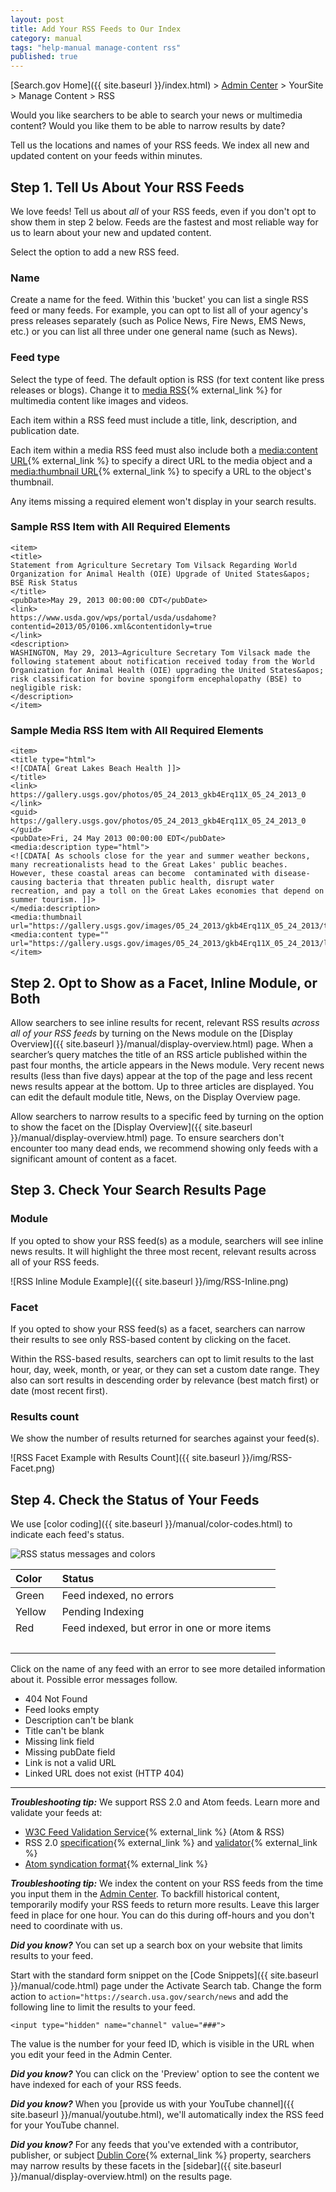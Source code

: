 ```yaml
---
layout: post
title: Add Your RSS Feeds to Our Index
category: manual
tags: "help-manual manage-content rss"
published: true
---
```


[Search.gov Home]({{ site.baseurl }}/index.html) > [Admin Center](https://search.usa.gov/sites/) > YourSite > Manage Content > RSS

Would you like searchers to be able to search your news or multimedia content? Would you like them to be able to narrow results by date?

Tell us the locations and names of your RSS feeds. We index all new and updated content on your feeds within minutes.

## Step 1. Tell Us About Your RSS Feeds

We love feeds! Tell us about *all* of your RSS feeds, even if you don't opt to show them in step 2 below. Feeds are the fastest and most reliable way for us to learn about your new and updated content.

Select the option to add a new RSS feed.

### Name

Create a name for the feed. Within this 'bucket' you can list a single RSS feed or many feeds. For example, you can opt to list all of your agency's press releases separately (such as Police News, Fire News, EMS News, etc.) or you can list all three under one general name (such as News).

### Feed type

Select the type of feed. The default option is RSS (for text content like press releases or blogs). Change it to [media RSS](http://www.rssboard.org/media-rss){% external_link %} for multimedia content like images and videos.

Each item within a RSS feed must include a title, link, description, and publication date.

Each item within a media RSS feed must also include both a [media:content URL](http://www.rssboard.org/media-rss#media-content){% external_link %} to specify a direct URL to the media object and a [media:thumbnail URL](http://www.rssboard.org/media-rss#media-thumbnails){% external_link %} to specify a URL to the object's thumbnail.

Any items missing a required element won't display in your search results.

### Sample RSS Item with All Required Elements

	<item>
	<title>
	Statement from Agriculture Secretary Tom Vilsack Regarding World Organization for Animal Health (OIE) Upgrade of United States&apos; BSE Risk Status
	</title>
	<pubDate>May 29, 2013 00:00:00 CDT</pubDate>
	<link>
	https://www.usda.gov/wps/portal/usda/usdahome?contentid=2013/05/0106.xml&contentidonly=true
	</link>
	<description>
	WASHINGTON, May 29, 2013–Agriculture Secretary Tom Vilsack made the following statement about notification received today from the World Organization for Animal Health (OIE) upgrading the United States&apos; risk classification for bovine spongiform encephalopathy (BSE) to negligible risk:
	</description>
	</item>

### Sample Media RSS Item with All Required Elements

	<item>
	<title type="html">
	<![CDATA[ Great Lakes Beach Health ]]>
	</title>
	<link>
	https://gallery.usgs.gov/photos/05_24_2013_gkb4Erq11X_05_24_2013_0
	</link>
	<guid>
	https://gallery.usgs.gov/photos/05_24_2013_gkb4Erq11X_05_24_2013_0
	</guid>
	<pubDate>Fri, 24 May 2013 00:00:00 EDT</pubDate>
	<media:description type="html">
	<![CDATA[ As schools close for the year and summer weather beckons, many recreationalists head to the Great Lakes' public beaches. However, these coastal areas can become 	contaminated with disease-causing bacteria that threaten public health, disrupt water 	recreation, and pay a toll on the Great Lakes economies that depend on summer tourism. ]]>
	</media:description>
	<media:thumbnail url="https://gallery.usgs.gov/images/05_24_2013/gkb4Erq11X_05_24_2013/thumbs/CoastalEco_KPrzybyla_kelly18.JPG"/>
	<media:content type="" url="https://gallery.usgs.gov/images/05_24_2013/gkb4Erq11X_05_24_2013/large/CoastalEco_KPrzybyla_kelly18.JPG"/>
	</item>

## Step 2. Opt to Show as a Facet, Inline Module, or Both

Allow searchers to see inline results for recent, relevant RSS results *across all of your RSS feeds* by turning on the News module on the [Display Overview]({{ site.baseurl }}/manual/display-overview.html) page. When a searcher’s query matches the title of an RSS article published within the past four months, the article appears in the News module. Very recent news results (less than five days) appear at the top of the page and less recent news results appear at the bottom. Up to three articles are displayed. You can edit the default module title, News, on the Display Overview page.

Allow searchers to narrow results to a specific feed by turning on the option to show the facet on the [Display Overview]({{ site.baseurl }}/manual/display-overview.html) page. To ensure searchers don't encounter too many dead ends, we recommend showing only feeds with a significant amount of content as a facet.

## Step 3. Check Your Search Results Page

### Module 

If you opted to show your RSS feed(s) as a module, searchers will see inline news results. It will highlight the three most recent, relevant results across all of your RSS feeds.

![RSS Inline Module Example]({{ site.baseurl }}/img/RSS-Inline.png)

### Facet

If you opted to show your RSS feed(s) as a facet, searchers can narrow their results to see only RSS-based content by clicking on the facet.

Within the RSS-based results, searchers can opt to limit results to the last hour, day, week, month, or year, or they can set a custom date range. They also can sort results in descending order by relevance (best match first) or date (most recent first).

### Results count

We show the number of results returned for searches against your feed(s).

![RSS Facet Example with Results Count]({{ site.baseurl }}/img/RSS-Facet.png)

## Step 4. Check the Status of Your Feeds

We use [color coding]({{ site.baseurl }}/manual/color-codes.html) to indicate each feed's status. 

![RSS status messages and colors](https://d3qcdigd1fhos0.cloudfront.net/blog/img/rss-status.png)

| Color | Status | 
| :------------ | :---------------------------------- |
| Green&nbsp;&nbsp;&nbsp; | Feed indexed, no errors&nbsp;&nbsp;&nbsp;&nbsp;&nbsp;&nbsp; |
| Yellow | Pending Indexing |
| Red | Feed indexed, but error in one or more items |
| &nbsp; | &nbsp; |

Click on the name of any feed with an error to see more detailed information about it. Possible error messages follow.

* 404 Not Found
* Feed looks empty
* Description can't be blank
* Title can't be blank
* Missing link field
* Missing pubDate field
* Link is not a valid URL
* Linked URL does not exist (HTTP 404)

---

***Troubleshooting tip:*** We support RSS 2.0 and Atom feeds. Learn more and validate your feeds at:

* [W3C Feed Validation Service](http://validator.w3.org/feed/){% external_link %} (Atom & RSS)
* RSS 2.0 [specification](http://www.rssboard.org/rss-specification){% external_link %} and [validator](http://www.rssboard.org/rss-validator/){% external_link %}
* [Atom syndication format](http://atomenabled.org/developers/syndication/){% external_link %}

***Troubleshooting tip:*** We index the content on your RSS feeds from the time you input them in the [Admin Center](https://search.usa.gov/sites/). To backfill historical content, temporarily modify your RSS feeds to return more results. Leave this larger feed in place for one hour. You can do this during off-hours and you don't need to coordinate with us.

***Did you know?*** You can set up a search box on your website that limits results to your feed.

Start with the standard form snippet on the [Code Snippets]({{ site.baseurl }}/manual/code.html) page under the Activate Search tab. Change the form action to `action="https://search.usa.gov/search/news` and add the following line to limit the results to your feed.

`<input type="hidden" name="channel" value="###">`

The value is the number for your feed ID, which is visible in the URL when you edit your feed in the Admin Center.

***Did you know?*** You can click on the 'Preview' option to see the content we have indexed for each of your RSS feeds.

***Did you know?*** When you [provide us with your YouTube channel]({{ site.baseurl }}/manual/youtube.html), we'll automatically index the RSS feed for your YouTube channel.

***Did you know?*** For any feeds that you've extended with a contributor, publisher, or subject [Dublin Core](http://dublincore.org/documents/dcmi-terms/){% external_link %} property, searchers may narrow results by these facets in the [sidebar]({{ site.baseurl }}/manual/display-overview.html) on the results page.
